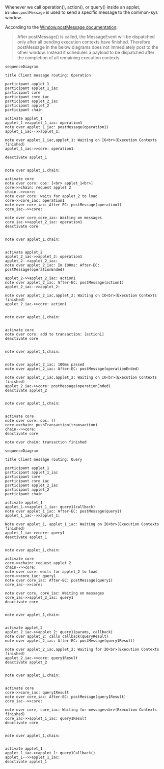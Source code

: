 Whenever we call operation(), action(), or query() inside an applet, `Window.postMessage` is used to send a specific message to the common-sys window.

According to the [Window.postMessage documentation](https://developer.mozilla.org/en-US/docs/Web/API/Window/postMessage):

> After postMessage() is called, the MessageEvent will be dispatched only after all pending execution contexts have finished.
Therefore postMessage in the below diagrams does not immediately post to the other window. Instead it schedules a payload to be dispatched after the completion of all remaining execution contexts.

```mermaid
sequenceDiagram

title Client message routing: Operation

participant applet_1
participant applet_1_iac
participant core
participant core_iac
participant applet_2_iac
participant applet_2
participant chain

activate applet_1
applet_1->>applet_1_iac: operation1
note over applet_1_iac: postMessage(operation1)
applet_1_iac-->>applet_1: 

note over applet_1_iac,applet_1: Waiting on IO<br>(Execution Contexts finished)
applet_1_iac->>core: operation1

deactivate applet_1


note over applet_1,chain: 

activate core
note over core: ops: [<br> applet_1<br>]
core->>chain: request applet 2
chain-->>core: 
note over core: waits for applet_2 to load
core->>core_iac: operation1
note over core_iac: After-EC: postMessage(operation1)
core_iac-->>core: 

note over core,core_iac: Waiting on messages
core_iac->>applet_2_iac: operation1
deactivate core


note over applet_1,chain: 


activate applet_2
applet_2_iac->>applet_2: operation1
applet_2-->applet_2_iac: 
note over applet_2_iac: In 100ms: After-EC: postMessage(operationEnded)

applet_2->>applet_2_iac: action1
note over applet_2_iac: After-EC: postMessage(action1)
applet_2_iac-->>applet_2: 

note over applet_2_iac,applet_2: Waiting on IO<br>(Execution Contexts finished)
applet_2_iac->>core: action1


note over applet_1,chain: 


activate core
note over core: add to transaction: [action1]
deactivate core


note over applet_1,chain: 


note over applet_2_iac: 100ms passed
note over applet_2_iac: After-EC: postMessage(operationEnded)

note over applet_2_iac,applet_2: Waiting on IO<br>(Execution Contexts finished)
applet_2_iac->>core: postMessage(operationEnded)
deactivate applet_2


note over applet_1,chain: 


activate core
note over core: ops: []
core->>chain: pushTransaction(transaction)
chain-->>core: 
deactivate core

note over chain: transaction finished

```










```mermaid
sequenceDiagram

title Client message routing: Query

participant applet_1
participant applet_1_iac
participant core
participant core_iac
participant applet_2_iac
participant applet_2
participant chain

activate applet_1
applet_1->>applet_1_iac: query1(callback)
note over applet_1_iac: After-EC: postMessage(query1)
applet_1_iac-->>applet_1: 

Note over applet_1, applet_1_iac: Waiting on IO<br>(Execution Contexts finished)
applet_1_iac->>core: query1
deactivate applet_1


note over applet_1,chain: 

activate core
core->>chain: request applet 2
chain-->>core: 
note over core: waits for applet_2 to load
core->>core_iac: query1
note over core_iac: After-EC: postMessage(query1)
core_iac-->>core: 

note over core, core_iac: Waiting on messages
core_iac->>applet_2_iac: query1
deactivate core


note over applet_1,chain: 


activate applet_2
applet_2_iac->>applet_2: query1(params, callback)
note over applet_2: calls callback(queryResult)
note over applet_2_iac: After-EC: postMessage(query1Result)

note over applet_2_iac,applet_2: Waiting for IO<br>(Execution Contexts finished)
applet_2_iac->>core: query1Result
deactivate applet_2


note over applet_1,chain: 


activate core
core->>core_iac: query1Result
note over core_iac: After-EC: postMessage(query1Result)
core_iac-->>core: 

note over core, core_iac: Waiting for messages<br>(Execution Contexts finished)
core_iac->>applet_1_iac: query1Result
deactivate core


note over applet_1,chain: 


activate applet_1
applet_1_iac->>applet_1: query1Callback()
applet_1-->>applet_1_iac: 
deactivate applet_1

```